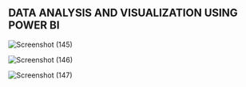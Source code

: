 ## DATA ANALYSIS AND VISUALIZATION USING POWER BI



![Screenshot (145)](https://user-images.githubusercontent.com/76667791/192168030-c1fed569-e6b0-4d04-b488-f09c3d999a22.png)

![Screenshot (146)](https://user-images.githubusercontent.com/76667791/192168037-dcf82c17-c273-401f-9ebc-3b5bbe448462.png)

![Screenshot (147)](https://user-images.githubusercontent.com/76667791/192168042-2072fe26-3950-4458-91c4-de47c822f852.png)
